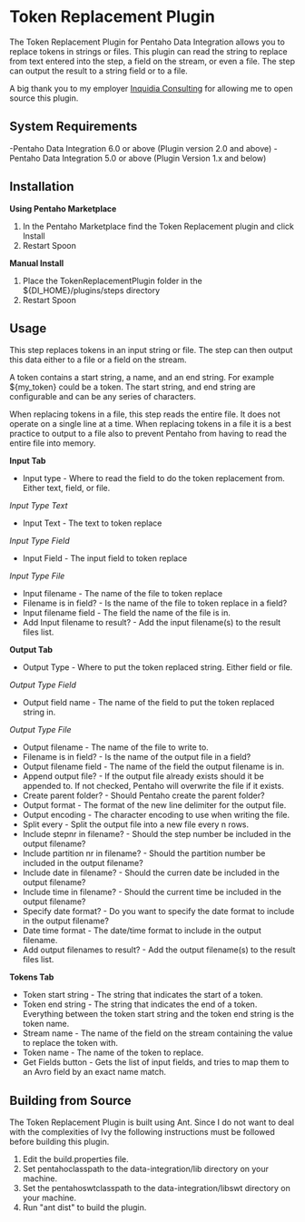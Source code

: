 Token Replacement Plugin
===

The Token Replacement Plugin for Pentaho Data Integration allows you to replace tokens in strings or files.  This plugin can read the string to replace from text entered into the step, a field on the stream, or even a file.  The step can output the result to a string field or to a file.

A big thank you to my employer [Inquidia Consulting](www.inquidia.com) for allowing me to open source this plugin.

System Requirements
---
-Pentaho Data Integration 6.0 or above (Plugin version 2.0 and above)
-Pentaho Data Integration 5.0 or above (Plugin Version 1.x and below)

Installation
---
**Using Pentaho Marketplace**

1. In the Pentaho Marketplace find the Token Replacement plugin and click Install
2. Restart Spoon

**Manual Install**

1. Place the TokenReplacementPlugin folder in the ${DI\_HOME}/plugins/steps directory
2. Restart Spoon

Usage
---
This step replaces tokens in an input string or file.  The step can then output this data either to a file or a field on the stream.

A token contains a start string, a name, and an end string.  For example ${my_token} could be a token.  The start string, and end string are configurable and can be any series of characters.

When replacing tokens in a file, this step reads the entire file.  It does not operate on a single line at a time.  When replacing tokens in a file it is a best practice to output to a file also to prevent Pentaho from having to read the entire file into memory.

**Input Tab**
* Input type - Where to read the field to do the token replacement from.  Either text, field, or file.

*Input Type Text*
* Input Text - The text to token replace

*Input Type Field*
* Input Field - The input field to token replace

*Input Type File*
* Input filename - The name of the file to token replace
* Filename is in field? - Is the name of the file to token replace in a field?
* Input filename field - The field the name of the file is in.
* Add Input filename to result? - Add the input filename(s) to the result files list.

**Output Tab**
* Output Type - Where to put the token replaced string.  Either field or file.

*Output Type Field*
* Output field name - The name of the field to put the token replaced string in.

*Output Type File*
* Output filename - The name of the file to write to.
* Filename is in field? - Is the name of the output file in a field?
* Output filename field - The name of the field the output filename is in.
* Append output file? - If the output file already exists should it be appended to.  If not checked, Pentaho will overwrite the file if it exists.
* Create parent folder? - Should Pentaho create the parent folder?
* Output format - The format of the new line delimiter for the output file.
* Output encoding - The character encoding to use when writing the file.
* Split every - Split the output file into a new file every n rows.
* Include stepnr in filename? - Should the step number be included in the output filename?
* Include partition nr in filename? - Should the partition number be included in the output filename?
* Include date in filename? - Should the curren date be included in the output filename?
* Include time in filename? - Should the current time be included in the output filename?
* Specify date format? - Do you want to specify the date format to include in the output filename?
* Date time format - The date/time format to include in the output filename.
* Add output filenames to result? - Add the output filename(s) to the result files list.

**Tokens Tab**
* Token start string - The string that indicates the start of a token.
* Token end string - The string that indicates the end of a token.  Everything between the token start string and the token end string is the token name.
* Stream name - The name of the field on the stream containing the value to replace the token with.
* Token name - The name of the token to replace.
* Get Fields button - Gets the list of input fields, and tries to map them to an Avro field by an exact name match.

Building from Source
---
The Token Replacement Plugin is built using Ant.  Since I do not want to deal with the complexities of Ivy the following instructions must be followed before building this plugin.

1. Edit the build.properties file.
2. Set pentahoclasspath to the data-integration/lib directory on your machine.
3. Set the pentahoswtclasspath to the data-integration/libswt directory on your machine.
5. Run "ant dist" to build the plugin.
